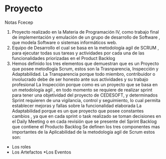# Proyecto
Notas Fcecep
1. Proyecto realizado en la Materia de Programación IV, como trabajo final de implementación y emulación de un grupo de desarrollo de Software , que modela Software o sistemas informáticos web.
2. Equipo de Desarrollo el cual se basa en la metodología agil  de SCRUM , para ejecutar todas sus tareas y actividades por cada una de las funcionalidades priorizadas  en el Product Backlog
3. Hemos definido los tres elementos que  demuestran que es un Proyecto que posee metodlogía Scrum, estos son la Trasnparencia, Inspección y Adaptabilidad. 
La Transparencia porque todo miembro, contribuidor o involucrado debe de ser honesto ante sus actividades y su trabajo profesional
La Inspección porque como es un proyecto que se basa en un metodología agil , en todo momento se requiere de  realizar sprint  para tener una objetividad del proyecto de CEDESOFT,  y determinados Sprint requieren de una vigilancia, control y seguimiento, lo cual permita  establecer mejoras y fallas sobre la funcionalidad elaborada
La Adaptabilidad porque es un  que proyecto que posee constantes cambios , ya que  en cada  sprint o task realizado se toman decisiones en el Daily Meeting  o en cada revisión que se presente del Sprint Backlog que contiene el  Producto Backlog
Se definen los tres componentes mas importantes de la Aplicabilidad de la metodología agil de Scrum estos son: 
* Los roles
* Los Artefactos
*Los Eventos 
